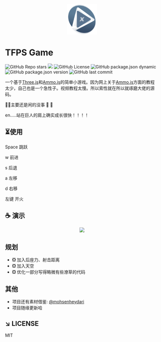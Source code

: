 <p align="center">
    <img src="./public/logo.png" width="100" height="100" alt="logo">
</p>

# TFPS Game

<p align="center">

![GitHub Repo stars](https://img.shields.io/github/stars/wildTechnician/pavilion)
![](https://img.shields.io/badge/auth-xiaoju-red)
![GitHub License](https://img.shields.io/github/license/wildTechnician/pavilion)
![GitHub package.json dynamic](https://img.shields.io/github/package-json/keywords/wildTechnician/pavilion)
![GitHub package.json version](https://img.shields.io/github/package-json/v/wildTechnician/pavilion)
![GitHub last commit](https://img.shields.io/github/last-commit/wildTechnician/pavilion)

</p>

一个基于[Three.js](https://threejs.org/)和[Ammo.js](https://github.com/kripken/ammo.js/)的简单小游戏。因为网上关于[Ammo.js](https://github.com/kripken/ammo.js/)方面的教程太少，自己也是一个急性子。视频教程太慢。所以索性就在所以就琢磨大佬的源码。

&#x1F648;&#x1F648;主要还是闲的没事 &#x1F648; &#x1F648;

en.....站在巨人的肩上确实成长很快！！！！

## &#x23F3;使用

Space 跳跃

w 前进

s 后退

a 左移

d 右移

左键 开火

## &#x2615; 演示

<p align="center">
    <img src="./public/demo.gif" >
</p>

## 规划

- &#x274E; 加入后座力、射击距离
- &#x274E; 加入天空
- &#x274E; 优化一部分写得略微有些潦草的代码

## 其他

- 项目还有素材借鉴: [@mohsenheydari](https://github.com/mohsenheydari/three-fps)
- 项目随缘更新哈

## &#x2198; LICENSE

MIT
